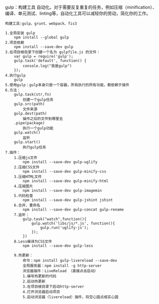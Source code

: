 gulp：构建工具
	自动化。对于需要反复重复的任务，例如压缩（minification）、编译、单元测试、linting等，自动化工具可以减轻你的劳动，简化你的工作。

	构建工具:gulp、grunt、webpack、fis3

	1.全局安装 gulp
		npm install --global gulp
	2.项目依赖
		npm install --save-dev gulp
	3.在项目根目录下创建一个名为 gulpfile.js 的文件：
		var gulp = require('gulp');
		gulp.task('default', function() {
			console.log("我是gulp")
		});
	4.执行gulp
		gulp
	5.使用gulp：gulp本身只是一个容器，所有执行的所有功能，都依赖于插件
	6.方法：
		gulp.task(str,fn)
			创建一个gulp任务
		gulp.src(path)
			文件来源
		gulp.dest(path)
			操作之后的文件到哪里去
		.pipe(package)
			执行一个gulp功能
		gulp.watch() 
			监听
		gulp.start()
			执行gulp任务
	7.插件：
		1.压缩js文件
			npm install --save-dev gulp-uglify
		2.压缩CSS文件
			npm install --save-dev gulp-minify-css
		3.压缩HTML文件
			npm install --save-dev gulp-minify-html
		4.压缩图片
			npm install --save-dev gulp-imagemin
		5.代码检查
			npm install --save-dev gulp-jshint jshint
		6.合并、重命名
			npm install --save-dev gulp-concat gulp-rename
		7.监听：
			gulp.task("watch",function(){
			    gulp.watch('libs/js/*.js', function(){
			        gulp.run('uglify-js');
			    });
			})
		8.Less编译为CSS文件
			npm install --save-dev gulp-less

		9.热更新：
			命令：npm install gulp-livereload --save-dev
			全局服务器：npm install -g http-server
			浏览器插件：LiveReload （直接点击启动）
			1.编写热更新的代码
			2.启动热更新
			3.在项目根目录下启动http-server
			4.打开浏览器启动项目
			5.启动浏览器（livereload）插件，将空心圆点成实心圆
